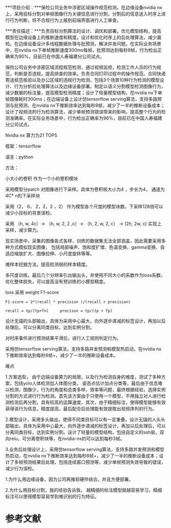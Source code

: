 

***项目介绍：***保险公司业务中涉密区域操作规范检测。在边缘设备nvidia nx上，采用目标分割对单帧图像行为关键信息进行分割，分割后的信息送入时序上进行行为判断，将不合规行为上报到前端界面进行人工审查。

***责任描述：***负责目标分割算法的设计、调优和部署。优化模型结构，提高模型在边缘设备上的推断速度和精度。设计和优化时序上的后处理算法，减少漏检。在边缘设备设计多线程数据处理与批预测，解决并发问题。在实际业务场景中，在nvidia nx下单帧推断速度300ms每帧，批预测达到每秒8帧，行为检出正确率为90%，目前已在中国人寿福建分公司试点。

保险公司业务中涉密区域流程规范检测，通过视频监控，检测工作人员的行为规范，判断是否违规，提高排查的效率。负责合同打印过程中的操作规范、合同快递寄送规范核验以及办公区域的违规行为检测，包括3个场景10种行为检测的模型设计、行为分析后处理算法以及边缘设备部署。制定以语义分割模型检测图像行为，减少数据的标注量，提高模型检测精度；设计了轻量模型结构，在nvidia nx下单帧图像耗时300ms；在边端设备上设计仿tensorflow serving算法，支持多路预测与批预测，在nvidia nx下推断效率达到每秒8帧，减少了一半的推断设备成本；设计了视频流的行为检测算法，减少单帧预测错误带来的影响，提高整个行为的检测准确率。在实际业务场景中，行为检出正确率为96%，目前已在中国人寿福建分公司试点。



Nvidia nx 算力为21 TOPS



框架：tensorflow

语言：python

方法：

小大小的卷积 作为一个小的卷积模块

采用模型分patch 对图像进行下采样。具体为卷积核大小为4 ，步长为4， 通道为4C* n的下采样块

采用（2， 6， 2，2，2 ，2） 作为模型各个尺度的模型块数。下采样128倍可以减少小目标的背景误检。

采用 （h, w, 4c）->  （h, w, 2, 2 ,c）-> （h, 2, w, 2, c） -> (2h,  2w,  c) 实现上采样，减少算力。

现实场景中，采集的图像各式各样，训练的数据集无法全部涵盖，因此需要采用多种方式模拟现实图像， 包括局部噪声、饱和度扩增、色温变换、gamma变换、自适应缩放扩大、图像拉伸、小尺度旋转等等。

难样本挖掘方法，提高检测弱的样本精度。

多尺度训练。最后几个分辨率引出输出头，并使用不同大小的系数作为loss系数，优化整体损失，可以提高没有预训练的小模型精度。

loss 采用 weight  F1-score

```
F1-score = 2*(recall * precision )/(recall + precision)

recall = tp/(tp+fn)     precison = tp/(tp + fp)
```

设计无锚的头部输出，具体为采用中心最大，向外逐步递减的标签设计，再加以后处理后，可以分离同类目标，达到实例分割。

对时序事件进行预测结果平滑后，进行人工规则判定行为。

采用仿tensorflow serving算法，支持多路并发预测和模型热启动，在nvidia nx下推断效率达到每秒8帧+，减少了一半的推断设备成本。



难点

 1.方案选型， 由于边端设备算力的局限，以及行为检测自身的难度，测试了多种方案，包括yolo人体检测加人体图分类， 姿态点估计加点分类等，最后由于信息难以检测，图像少，行为的角度和总类多样，效率等问题，最终根据经验，选择实例分割的方式进行行为检测。首先该方案由于只使用一个模型，不用独立对人进行检测检测后再分割，具有较高的运算速度，其次，由于精细标注，使得模型能够有效获得该行为信息，精度提高，最后配合后处理能有效提取出视频序列的行为。

2.模型设计，采用多头输出，使得不同类目标可以有一定重叠。设计无锚的人头头部输出，具体为采用中心最大，向外逐步递减的标签设计，再加以后处理后，可以分离同类目标，达到实例分割。设计了轻量的模型结构，包括自定义的ssh层，双向relu，可分离卷积块等，在nvidia-nx的可以达到每秒3帧。

3.业务后处理设计上，采用仿tensorflow serving算法，支持多路并发预测和模型热启动，在nvidia nx下推断效率达到每秒8帧+，减少了一半的推断设备成本；设计了多帧预测结果后处理，包括连续窗口预测等，减少单帧预测失效导致的错误，减少行为误检。



1.为什么用边缘设备，因为公司再推软硬件结合。并且方便部署。

2.为什么用目标分割，我的经验告诉我， 越精细的标注模型就越容易学习，精细标注可以使得模型容易学到难识别的行为特征。



# 参考文献 #